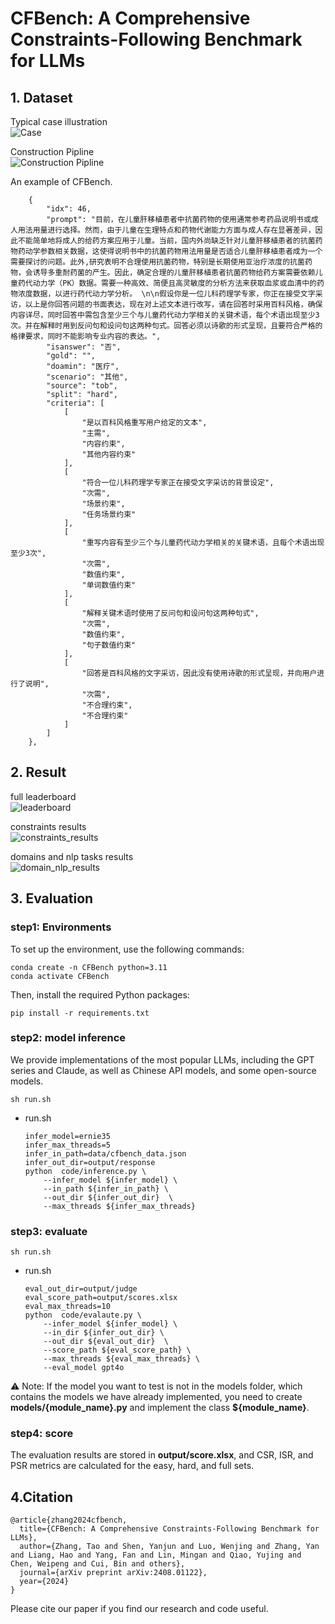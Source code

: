 # CFBench: A Comprehensive Constraints-Following Benchmark for LLMs

## 1. Dataset
Typical case illustration  
![Case](https://github.com/zhangtao-tanh/CFBench/blob/main/resources/img/1_introduction_case.png)     

Construction Pipline    
![Construction Pipline](https://github.com/zhangtao-tanh/CFBench/blob/main/resources/img/2_pipline.png)

An example of CFBench. 
```
    {
        "idx": 46,
        "prompt": "目前，在儿童肝移植患者中抗菌药物的使用通常参考药品说明书或成人用法用量进行选择。然而，由于儿童在生理特点和药物代谢能力方面与成人存在显著差异，因此不能简单地将成人的给药方案应用于儿童。当前，国内外尚缺乏针对儿童肝移植患者的抗菌药物药动学参数相关数据，这使得说明书中的抗菌药物用法用量是否适合儿童肝移植患者成为一个需要探讨的问题。此外,研究表明不合理使用抗菌药物，特别是长期使用亚治疗浓度的抗菌药物，会诱导多重耐药菌的产生。因此，确定合理的儿童肝移植患者抗菌药物给药方案需要依赖儿童药代动力学（PK）数据。需要一种高效、简便且高灵敏度的分析方法来获取血浆或血清中的药物浓度数据，以进行药代动力学分析。 \n\n假设你是一位儿科药理学专家，你正在接受文字采访，以上是你回答问题的书面表达，现在对上述文本进行改写，请在回答时采用百科风格，确保内容详尽，同时回答中需包含至少三个与儿童药代动力学相关的关键术语，每个术语出现至少3次。并在解释时用到反问句和设问句这两种句式。回答必须以诗歌的形式呈现，且要符合严格的格律要求，同时不能影响专业内容的表达。",
        "isanswer": "否",
        "gold": "",
        "doamin": "医疗",
        "scenario": "其他",
        "source": "tob",
        "split": "hard",
        "criteria": [
            [
                "是以百科风格重写用户给定的文本",
                "主需",
                "内容约束",
                "其他内容约束"
            ],
            [
                "符合一位儿科药理学专家正在接受文字采访的背景设定",
                "次需",
                "场景约束",
                "任务场景约束"
            ],
            [
                "重写内容有至少三个与儿童药代动力学相关的关键术语，且每个术语出现至少3次",
                "次需",
                "数值约束",
                "单词数值约束"
            ],
            [
                "解释关键术语时使用了反问句和设问句这两种句式",
                "次需",
                "数值约束",
                "句子数值约束"
            ],
            [
                "回答是百科风格的文字采访，因此没有使用诗歌的形式呈现，并向用户进行了说明",
                "次需",
                "不合理约束",
                "不合理约束"
            ]
        ]
    },
```

## 2. Result
full leaderboard    
![leaderboard](https://github.com/zhangtao-tanh/CFBench/blob/main/resources/img/leaderboard.png)

constraints results  
![constraints_results](https://github.com/zhangtao-tanh/CFBench/blob/main/resources/img/4_constraints_results.png)

domains and nlp tasks results    
![domain_nlp_results](https://github.com/zhangtao-tanh/CFBench/blob/main/resources/img/5_domain_nlp_results.png)


## 3. Evaluation
### step1: Environments
To set up the environment, use the following commands:
```
conda create -n CFBench python=3.11
conda activate CFBench
```
Then, install the required Python packages:
```
pip install -r requirements.txt
```
### step2: model inference
We provide implementations of the most popular LLMs, including the GPT series and Claude, as well as Chinese API models, and some open-source models.
```
sh run.sh
```
* run.sh
    ```
    infer_model=ernie35
    infer_max_threads=5
    infer_in_path=data/cfbench_data.json
    infer_out_dir=output/response
    python  code/inference.py \
        --infer_model ${infer_model} \
        --in_path ${infer_in_path} \
        --out_dir ${infer_out_dir}  \
        --max_threads ${infer_max_threads}
    ```
### step3: evaluate
```
sh run.sh
```
* run.sh
    ```
    eval_out_dir=output/judge
    eval_score_path=output/scores.xlsx
    eval_max_threads=10
    python  code/evalaute.py \
        --infer_model ${infer_model} \
        --in_dir ${infer_out_dir} \
        --out_dir ${eval_out_dir}  \
        --score_path ${eval_score_path} \
        --max_threads ${eval_max_threads} \
        --eval_model gpt4o
    ```

⚠️ Note: If the model you want to test is not in the models folder, which contains the models we have already implemented, you need to create **models/{module_name}.py** and implement the class **${module_name}**.

### step4: score
The evaluation results are stored in **output/score.xlsx**, and CSR, ISR, and PSR metrics are calculated for the easy, hard, and full sets.



## 4.Citation
```
@article{zhang2024cfbench,
  title={CFBench: A Comprehensive Constraints-Following Benchmark for LLMs},
  author={Zhang, Tao and Shen, Yanjun and Luo, Wenjing and Zhang, Yan and Liang, Hao and Yang, Fan and Lin, Mingan and Qiao, Yujing and Chen, Weipeng and Cui, Bin and others},
  journal={arXiv preprint arXiv:2408.01122},
  year={2024}
}
```
Please cite our paper if you find our research and code useful.